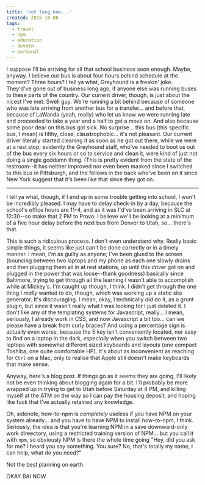 ```yaml
---
title: 'not long now...'
created: 2015-10-08
tags:
  - travel
  - npm
  - education
  - devmtn
  - personal
---
```


I suppose I'll be arriving for all that school business soon enough. Maybe, anyway. I believe our bus is about four hours behind schedule at the moment? Three hours? I tell ya what, Greyhound is a freakin' joke. They'd've gone out of business long ago, if anyone else was running buses to these parts of the country. Our current driver, though, is just about the nicest I've met. Swell guy. We're running a bit behind because of someone who was late arriving from another bus for a transfer... and before that, because of LaWanda (yeah, really) who let us know we were running late and proceeded to take a year and a half to get a move on. And also because some poor dear on this bus got sick. No surprise... this bus (this specific bus, I mean) is filthy, close, claustrophobic... it's not pleasant. Our current driver literally started cleaning it as soon as he got out there, while we were at a rest stop; evidently the Greyhound staff, who've needed to boot us out of the bus every six hours or so to service and clean it, were kind of just not doing a single goddamn thing. (This is pretty evident from the state of the restroom--it has neither improved nor even been masked since I switched to this bus in Pittsburgh, and the fellows in the back who've been on it since New York suggest that it's been like that since they got on.

---------

I tell ya what, though, if I end up in some trouble getting into school, I won't be incredibly pleased. I may have to delay check-in by a day, because the school's office hours are 11-4, and as it was I'd've been arriving in SLC at 12:30--so make that 2 PM to Provo. I believe we'll be looking at a minimum of a five hour delay before the next bus from Denver to Utah, so... there's that.

This is such a ridiculous process. I don't even understand why. Really basic simple things, it seems like just can't be done correctly or in a timely manner. I mean, I'm as guilty as anyone; I've been glued to the screen (bouncing between two laptops and my phone as each one slowly drains and then plugging them all in at rest stations, up until this driver got on and plugged in the power that was loose--thank goodness) basically since Baltimore, trying to get through all the learning I wasn't able to accomplish while at Mickey's. I'm caught up though, I think. I didn't get through the one thing I _really_ wanted to do, though, which was working up a static site generator. It's discouraging. I mean, okay, I technically _did_ do it, as a grunt plugin, but since it wasn't really what I was looking for I just deleted it. I don't like any of the templating systems for Javascript, really... I mean, seriously, I already work in CSS, and now Javascript a bit too... can we please have a break from curly braces? And using a percentage sign is actually even worse, because the 5 key isn't conveniently located, nor easy to find on a laptop in the dark, _especially_ when you switch between two laptops with somewhat different sized keyboards and layouts (one compact Toshiba, one quite comfortable HP). It's about as inconvenient as reaching for `Ctrl` on a Mac, only to realise that Apple still doesn't make keyboards that make sense.

Anyway, here's a blog post. If things go as it seems they are going, I'll likely not be even thinking about blogging again for a bit. I'll probably be more wrapped up in trying to get to Utah before Saturday at 4 PM, and killing myself at the ATM on the way so I can pay the housing deposit, and hoping like fuck that I've actually retained any knowledge.

Oh, sidenote, how-to-npm is *completely* useless if you have NPM on your system already... and you have to have NPM to install how-to-npm, I think. Seriously, the idea is that you're learning NPM in a save downward-only work direectory, using a restricted training version of NPM... but you call it with `npm`, so obviously NPM is there the whole time going "Hey, did you ask for me? I heard you say something. You sure? No, that's totally my name, I can help, what do you need?"

Not the best planning on earth.

OKAY BAI NOW
